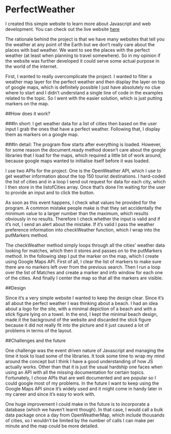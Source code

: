 # PerfectWeather

I created this simple website to learn more about Javascript and web development. You can check out the live website [here](http://gc1569.nyuad.im/perfectweather/perfectWeather.html)

The rationale behind the project is that we have many websites that tell you the weather at any point of the Earth but we don’t really care about the places with bad weather. We want to see the places with the perfect weather (at least when planning to travel somewhere). So in my opinion if the website was further developed it could serve some actual purpose in the world of the internet.

First, I wanted to really overcomplicate the project. I wanted to filter a weather map layer for the perfect weather and then display the layer on top of google maps, which is definitely possible I just have absolutely no clue where to start and I didn’t understand a single line of code in the examples related to the topic. So I went with the easier solution, which is just putting markers on the map.

##How does it work?

###In short:
I get weather data for a list of cities then based on the user input I grab the ones that have a perfect weather. Following that, I display them as markers on a google map.

###In detail:
The program flow starts after everything is loaded. However, for some reason the document.ready method doesn’t care about the google libraries that I load for the maps, which required a little bit of work around, because google maps wanted to initialise itself before it was loaded.

I use two APIs for the project. One is the OpenWeather API, which I use to get weather information about the top 150 tourist destinations. I hard-coded the list of cities and in a loop I send out request for data for each city, which I then store in the listofCities array. Once that’s done I’m waiting for the user to provide an input and to click the button.

As soon as this event happens, I check what values he provided for the program. A common mistake people make is that they set accidentally the minimum value to a larger number than the maximum, which results obviously in no results. Therefore I check whether the input is valid and if it’s not, I send an alert about the mistake. If it’s valid I pass the weather preference information into checkWeather function, which I wrap into the putMarkers method.

The checkWeather method simply loops through all the cities’ weather data looking for matches, which then it stores and passes on to the putMarkers method. In the following step I put the marker on the map, which I create using Google Maps API. First of all, I clear the list of markers to make sure there are no markers left over from the previous search. Then I run a loop over the list of Matches and create a marker and info window for each one of the cities. And finally I center the map so that all the markers are visible.

 

##Design

Since it’s a very simple website I wanted to keep the design clear. Since it’s all about the perfect weather I was thinking about a beach. I had an idea about a logo for the site, with a minimal depiction of a beach and with a stick figure lying on a towel. In the end, I kept the minimal beach design, made it the background of the website and discarded the stick figure because it did not really fit into the picture and it just caused a lot of problems in terms of the layout.

 

##Challenges and the future

One challenge was the event driven nature of Javascript and managing the time it took to load some of the libraries. It took some time to wrap my mind around the concept but I think I have a good understanding of how JS actually works. Other than that it is just the usual hardship one faces when using an API with all the missing documentation for certain topics. Fortunately, I chose APIs that are well documented and are popular so I could google most of my problems. In the future I want to keep using the Google Maps API since it’s widely used and it might come in handy later in my career and since it’s easy to work with.

One huge improvement I could make in the future is to incorporate a database (which we haven’t learnt though). In that case, I would call a bulk data package once a day from OpenWeatherMap, which include thousands of cities, so I wouldn’t be limited by the number of calls I can make per minute and the map could be more detailed.
